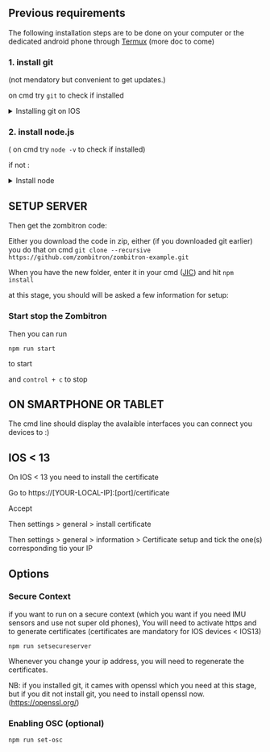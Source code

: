## Previous requirements

The following installation steps are to be done on your computer or the dedicated android phone through [Termux](https://termux.dev/en/) (more doc to come) 

### 1. install git 
(not mendatory but convenient to get updates.)

on cmd try ```git``` to check if installed
<details>
  <summary>Installing git on IOS </summary>
Download homebrew > ]https://brew.sh/ if not done 
( on command ```brew``` to test if installed )

Might get some time to install

```brew install git```
  
</details>

### 2. install node.js 
( on cmd try ```node -v``` to check if installed)

if not : 

<details>
  <summary>Install node</summary>
<a href="https://nodejs.org/en/download">Node installation</a>

The code has been tested on node version 16 and node version 12. 
You should at most use node 16 if you don't want to be adventurous yet.
</details>

## SETUP SERVER
Then get the zombitron code: 

Either you download the code in zip, either (if you downloaded git earlier) you do that on cmd
``` git clone --recursive https://github.com/zombitron/zombitron-example.git ```

When you have the new folder, enter it in your cmd ([JIC](https://gomakethings.com/navigating-the-file-system-with-terminal/)) and hit
```npm install```

at this stage, you should will be asked a few information for setup: 

### Start stop the Zombitron
Then you can run 
```
npm run start
```
to start 

and ``` control + c ``` to stop 

## ON SMARTPHONE OR TABLET 
The cmd line should display the avalaible interfaces you can connect you devices to :)

## IOS < 13 
On IOS < 13 you need to install the certificate

Go to https://[YOUR-LOCAL-IP]:[port]/certificate

Accept 

Then settings > general > install certificate

Then settings > general > information > Certificate setup
and tick the one(s) corresponding tio your IP

## Options
### Secure Context
if you want to run on a secure context (which you want if you need IMU sensors and use not super old phones),
You will need to activate https and to generate certificates (certificates are mandatory for IOS devices < IOS13) 
```
npm run setsecureserver
```

Whenever you change your ip address, you will need to regenerate the certificates.

NB: if you installed git, it cames with openssl which you need at this stage, but if you dit not install git, you need to install openssl now. 
(https://openssl.org/)

### Enabling OSC  (optional)
```
npm run set-osc
```